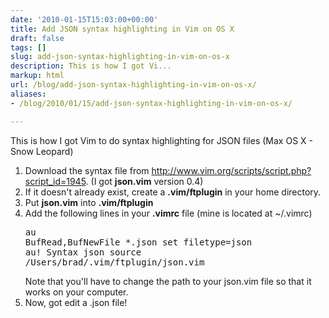 ```yaml
---
date: '2010-01-15T15:03:00+00:00'
title: Add JSON syntax highlighting in Vim on OS X
draft: false
tags: []
slug: add-json-syntax-highlighting-in-vim-on-os-x
description: This is how I got Vi...
markup: html
url: /blog/add-json-syntax-highlighting-in-vim-on-os-x/
aliases:
- /blog/2010/01/15/add-json-syntax-highlighting-in-vim-on-os-x/

---
```


This is how I got Vim to do syntax highlighting for JSON files (Max OS X - Snow Leopard)<br /><ol><li>Download the syntax file from <a href="http://www.vim.org/scripts/script.php?script_id=1945">http://www.vim.org/scripts/script.php?script_id=1945</a>. (I got <b>json.vim</b> version 0.4)</li><li>If it doesn't already exist, create a <b>.vim/ftplugin</b> in your home directory.</li><li>Put <b>json.vim</b> into <b>.vim/ftplugin</b></li><li>Add the following lines in your <b>.vimrc</b> file (mine is located at ~/.vimrc)<pre>au BufRead,BufNewFile *.json set filetype=json<br />au! Syntax json source /Users/brad/.vim/ftplugin/json.vim</pre>Note that you'll have to change the path to your json.vim file so that it works on your computer.</li><li>Now, got edit a .json file!</li><br /></ol><div class="blogger-post-footer"><img width='1' height='1' src='https://blogger.googleusercontent.com/tracker/4123748873183487963-7146046294850823266?l=bradmontgomery.blogspot.com' alt='' /></div>